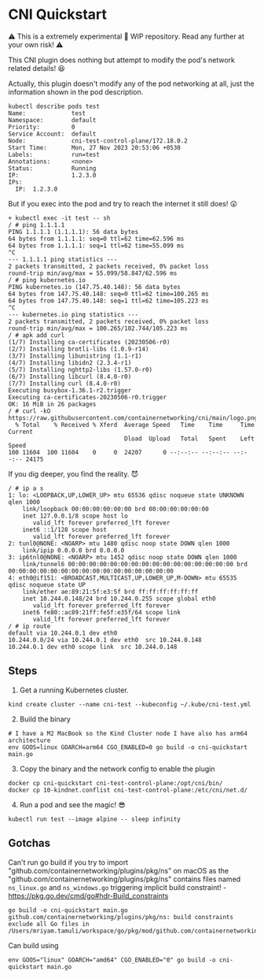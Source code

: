 # CNI Quickstart

:warning: This is a extremely experimental :construction: WIP repository. Read any further at your own risk! :warning:

This CNI plugin does nothing but attempt to modify the pod's network related details! :laughing:

Actually, this plugin doesn't modify any of the pod networking at all, just the information shown in the pod description.

```
kubectl describe pods test
Name:             test
Namespace:        default
Priority:         0
Service Account:  default
Node:             cni-test-control-plane/172.18.0.2
Start Time:       Mon, 27 Nov 2023 20:53:06 +0530
Labels:           run=test
Annotations:      <none>
Status:           Running
IP:               1.2.3.0
IPs:
  IP:  1.2.3.0
```

But if you exec into the pod and try to reach the internet it still does! :astonished: _<insert-astonished-Pickachu-GIF>_

```
+ kubectl exec -it test -- sh
/ # ping 1.1.1.1
PING 1.1.1.1 (1.1.1.1): 56 data bytes
64 bytes from 1.1.1.1: seq=0 ttl=62 time=62.596 ms
64 bytes from 1.1.1.1: seq=1 ttl=62 time=55.099 ms
^C
--- 1.1.1.1 ping statistics ---
2 packets transmitted, 2 packets received, 0% packet loss
round-trip min/avg/max = 55.099/58.847/62.596 ms
/ # ping kubernetes.io
PING kubernetes.io (147.75.40.148): 56 data bytes
64 bytes from 147.75.40.148: seq=0 ttl=62 time=100.265 ms
64 bytes from 147.75.40.148: seq=1 ttl=62 time=105.223 ms
^C
--- kubernetes.io ping statistics ---
2 packets transmitted, 2 packets received, 0% packet loss
round-trip min/avg/max = 100.265/102.744/105.223 ms
/ # apk add curl
(1/7) Installing ca-certificates (20230506-r0)
(2/7) Installing brotli-libs (1.0.9-r14)
(3/7) Installing libunistring (1.1-r1)
(4/7) Installing libidn2 (2.3.4-r1)
(5/7) Installing nghttp2-libs (1.57.0-r0)
(6/7) Installing libcurl (8.4.0-r0)
(7/7) Installing curl (8.4.0-r0)
Executing busybox-1.36.1-r2.trigger
Executing ca-certificates-20230506-r0.trigger
OK: 16 MiB in 26 packages
/ # curl -kO https://raw.githubusercontent.com/containernetworking/cni/main/logo.png
  % Total    % Received % Xferd  Average Speed   Time    Time     Time  Current
                                 Dload  Upload   Total   Spent    Left  Speed
100 11604  100 11604    0     0  24207      0 --:--:-- --:--:-- --:--:-- 24175
```

If you dig deeper, you find the reality. :smiling_imp:
```
/ # ip a s
1: lo: <LOOPBACK,UP,LOWER_UP> mtu 65536 qdisc noqueue state UNKNOWN qlen 1000
    link/loopback 00:00:00:00:00:00 brd 00:00:00:00:00:00
    inet 127.0.0.1/8 scope host lo
       valid_lft forever preferred_lft forever
    inet6 ::1/128 scope host
       valid_lft forever preferred_lft forever
2: tunl0@NONE: <NOARP> mtu 1480 qdisc noop state DOWN qlen 1000
    link/ipip 0.0.0.0 brd 0.0.0.0
3: ip6tnl0@NONE: <NOARP> mtu 1452 qdisc noop state DOWN qlen 1000
    link/tunnel6 00:00:00:00:00:00:00:00:00:00:00:00:00:00:00:00 brd 00:00:00:00:00:00:00:00:00:00:00:00:00:00:00:00
4: eth0@if151: <BROADCAST,MULTICAST,UP,LOWER_UP,M-DOWN> mtu 65535 qdisc noqueue state UP
    link/ether ae:89:21:5f:e3:5f brd ff:ff:ff:ff:ff:ff
    inet 10.244.0.148/24 brd 10.244.0.255 scope global eth0
       valid_lft forever preferred_lft forever
    inet6 fe80::ac89:21ff:fe5f:e35f/64 scope link
       valid_lft forever preferred_lft forever
/ # ip route
default via 10.244.0.1 dev eth0
10.244.0.0/24 via 10.244.0.1 dev eth0  src 10.244.0.148
10.244.0.1 dev eth0 scope link  src 10.244.0.148
```

## Steps

1. Get a running Kubernetes cluster.
  ```
  kind create cluster --name cni-test --kubeconfig ~/.kube/cni-test.yml
  ```
2. Build the binary
  ```
  # I have a M2 MacBook so the Kind Cluster node I have also has arm64 architecture
  env GOOS=linux GOARCH=arm64 CGO_ENABLED=0 go build -o cni-quickstart main.go
  ```
3. Copy the binary and the network config to enable the plugin
  ```
  docker cp cni-quickstart cni-test-control-plane:/opt/cni/bin/
  docker cp 10-kindnet.conflist cni-test-control-plane:/etc/cni/net.d/
  ```
4. Run a pod and see the magic! :sunglasses:
  ```
  kubectl run test --image alpine -- sleep infinity
  ```

## Gotchas

Can't run go build if you try to import "github.com/containernetworking/plugins/pkg/ns" on macOS as the "github.com/containernetworking/plugins/pkg/ns" contains files named `ns_linux.go` and `ns_windows.go` triggering implicit build constraint! - https://pkg.go.dev/cmd/go#hdr-Build_constraints

```
go build -o cni-quickstart main.go
github.com/containernetworking/plugins/pkg/ns: build constraints exclude all Go files in /Users/mriyam.tamuli/workspace/go/pkg/mod/github.com/containernetworking/plugins@v1.3.0/pkg/ns
```

Can build using
```
env GOOS="linux" GOARCH="amd64" CGO_ENABLED="0" go build -o cni-quickstart main.go
```
